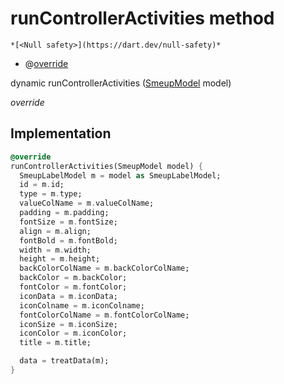 


# runControllerActivities method




    *[<Null safety>](https://dart.dev/null-safety)*



- @[override](https://api.flutter.dev/flutter/dart-core/override-constant.html)

dynamic runControllerActivities
([SmeupModel](../../smeup_models_widgets_smeup_model/SmeupModel-class.md) model)

_override_






## Implementation

```dart
@override
runControllerActivities(SmeupModel model) {
  SmeupLabelModel m = model as SmeupLabelModel;
  id = m.id;
  type = m.type;
  valueColName = m.valueColName;
  padding = m.padding;
  fontSize = m.fontSize;
  align = m.align;
  fontBold = m.fontBold;
  width = m.width;
  height = m.height;
  backColorColName = m.backColorColName;
  backColor = m.backColor;
  fontColor = m.fontColor;
  iconData = m.iconData;
  iconColname = m.iconColname;
  fontColorColName = m.fontColorColName;
  iconSize = m.iconSize;
  iconColor = m.iconColor;
  title = m.title;

  data = treatData(m);
}
```







